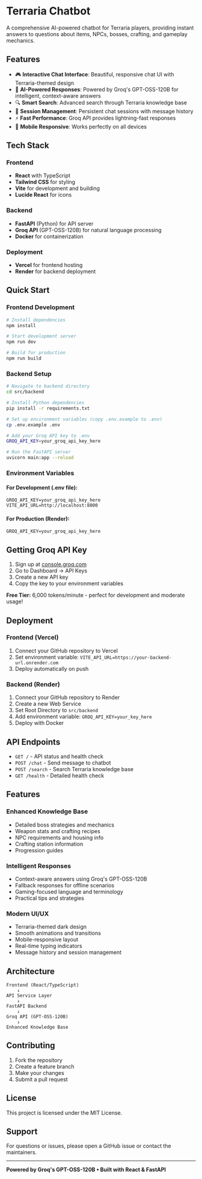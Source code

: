 # Terraria Chatbot

A comprehensive AI-powered chatbot for Terraria players, providing instant answers to questions about items, NPCs, bosses, crafting, and gameplay mechanics.

## Features

- 🎮 **Interactive Chat Interface**: Beautiful, responsive chat UI with Terraria-themed design
- 🤖 **AI-Powered Responses**: Powered by Groq's GPT-OSS-120B for intelligent, context-aware answers
- 🔍 **Smart Search**: Advanced search through Terraria knowledge base
- 💾 **Session Management**: Persistent chat sessions with message history
- ⚡ **Fast Performance**: Groq API provides lightning-fast responses
- 📱 **Mobile Responsive**: Works perfectly on all devices

## Tech Stack

### Frontend
- **React** with TypeScript
- **Tailwind CSS** for styling
- **Vite** for development and building
- **Lucide React** for icons

### Backend
- **FastAPI** (Python) for API server
- **Groq API** (GPT-OSS-120B) for natural language processing
- **Docker** for containerization

### Deployment
- **Vercel** for frontend hosting
- **Render** for backend deployment

## Quick Start

### Frontend Development
```bash
# Install dependencies
npm install

# Start development server
npm run dev

# Build for production
npm run build
```

### Backend Setup
```bash
# Navigate to backend directory
cd src/backend

# Install Python dependencies
pip install -r requirements.txt

# Set up environment variables (copy .env.example to .env)
cp .env.example .env

# Add your Groq API key to .env
GROQ_API_KEY=your_groq_api_key_here

# Run the FastAPI server
uvicorn main:app --reload
```

### Environment Variables

#### For Development (.env file):
```
GROQ_API_KEY=your_groq_api_key_here
VITE_API_URL=http://localhost:8000
```

#### For Production (Render):
```
GROQ_API_KEY=your_groq_api_key_here
```

## Getting Groq API Key

1. Sign up at [console.groq.com](https://console.groq.com)
2. Go to Dashboard → API Keys
3. Create a new API key
4. Copy the key to your environment variables

**Free Tier:** 6,000 tokens/minute - perfect for development and moderate usage!

## Deployment

### Frontend (Vercel)
1. Connect your GitHub repository to Vercel
2. Set environment variable: `VITE_API_URL=https://your-backend-url.onrender.com`
3. Deploy automatically on push

### Backend (Render)
1. Connect your GitHub repository to Render
2. Create a new Web Service
3. Set Root Directory to `src/backend`
4. Add environment variable: `GROQ_API_KEY=your_key_here`
5. Deploy with Docker

## API Endpoints

- `GET /` - API status and health check
- `POST /chat` - Send message to chatbot
- `POST /search` - Search Terraria knowledge base
- `GET /health` - Detailed health check

## Features

### Enhanced Knowledge Base
- Detailed boss strategies and mechanics
- Weapon stats and crafting recipes
- NPC requirements and housing info
- Crafting station information
- Progression guides

### Intelligent Responses
- Context-aware answers using Groq's GPT-OSS-120B
- Fallback responses for offline scenarios
- Gaming-focused language and terminology
- Practical tips and strategies

### Modern UI/UX
- Terraria-themed dark design
- Smooth animations and transitions
- Mobile-responsive layout
- Real-time typing indicators
- Message history and session management

## Architecture

```
Frontend (React/TypeScript)
    ↓
API Service Layer
    ↓
FastAPI Backend
    ↓
Groq API (GPT-OSS-120B)
    ↓
Enhanced Knowledge Base
```

## Contributing

1. Fork the repository
2. Create a feature branch
3. Make your changes
4. Submit a pull request

## License

This project is licensed under the MIT License.

## Support

For questions or issues, please open a GitHub issue or contact the maintainers.

---

**Powered by Groq's GPT-OSS-120B • Built with React & FastAPI**